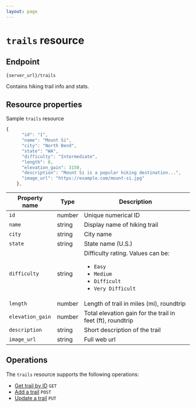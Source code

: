 ```yaml
---
layout: page
---
```

# `trails` resource

## Endpoint

```shell
{server_url}/trails
```

Contains hiking trail info and stats.

## Resource properties

Sample `trails` resource

```js
{
      "id": "1",
      "name": "Mount Si",
      "city": "North Bend",
      "state": "WA",
      "difficulty": "Intermediate",
      "length": 8,
      "elevation_gain": 3150,
      "description": "Mount Si is a popular hiking destination...",
      "image_url": "https://example.com/mount-si.jpg"
    },
```

| Property name | Type | Description |
| ------------- | ----------- | ----------- |
| `id` | number | Unique numerical ID |
| `name` | string | Display name of hiking trail |
| `city` | string | City name |
| `state` | string | State name (U.S.) |
| `difficulty` | string | Difficulty rating. Values can be: <ul><li>`Easy`</li><li>`Medium`</li><li>`Difficult`</li><li>`Very Difficult`</li></ul> |
| `length` | number | Length of trail in miles (mi), roundtrip |
| `elevation_gain` | number | Total elevation gain for the trail in feet (ft), roundtrip  |
| `description` | string | Short description of the trail |
| `image_url` | string | Full web url |

## Operations

The `trails` resource supports the following operations:

* [Get trail by ID](#resource-properties) `GET`
* [Add a trail](tutorial-create-task.md/) `POST`
* [Update a trail](update-task-with-patch.md) `PUT`
